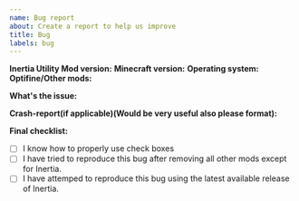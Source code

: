 ```yaml
---
name: Bug report
about: Create a report to help us improve
title: Bug
labels: bug
---
```


**Inertia Utility Mod version:** 
**Minecraft version:** 
**Operating system:** 
**Optifine/Other mods:** 

**What's the issue:** 

**Crash-report(if applicable)(Would be very useful also please format):**

**Final checklist:**

- [ ] I know how to properly use check boxes 
- [ ] I have tried to reproduce this bug after removing all other mods except for Inertia. 
- [ ] I have attemped to reproduce this bug using the latest available release of Inertia. 

